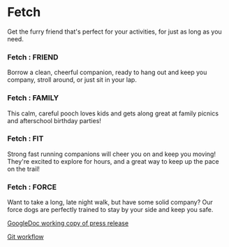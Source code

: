 # Fetch

Get the furry friend that's perfect for your activities, for just as long as you need.


### Fetch : FRIEND ###
Borrow a clean, cheerful companion, ready to hang out and keep you company, stroll around, or just sit in your lap.

### Fetch : FAMILY ###
This calm, careful pooch loves kids and gets along great at family picnics and afterschool birthday parties!

### Fetch : FIT ###
Strong fast running companions will cheer you on and keep you moving! They're excited to explore for hours, and a great way to keep up the pace on the trail!

### Fetch : FORCE ###
Want to take a long, late night walk, but have some solid company? Our force dogs are perfectly trained to stay by your side and keep you safe.


[GoogleDoc working copy of press release](https://docs.google.com/document/d/1Ygpd70QUenDMUDgOfZHZRAtuxV9VaNnIl7uo_PD0IMg/edit)

[Git workflow](https://docs.google.com/document/d/1cyaSoGKVCTJD0WMuwehVhGElPKjQTpnBsGVHt915xvE/edit)
